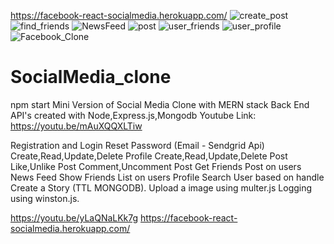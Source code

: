  https://facebook-react-socialmedia.herokuapp.com/
![create_post](https://user-images.githubusercontent.com/50530648/152576892-2a4e8e63-d884-4724-a9fe-67c76462af4e.png)
![find_friends](https://user-images.githubusercontent.com/50530648/152576683-d7481399-8b8a-4f19-b22e-67a9aec049e9.png)
![NewsFeed](https://user-images.githubusercontent.com/50530648/152576611-ecf8a5fd-9a91-4ad4-9542-5b50b57529ea.png)
![post](https://user-images.githubusercontent.com/50530648/152576496-1ed36113-d07f-479b-a71d-7f23d1810513.png)
![user_friends](https://user-images.githubusercontent.com/50530648/152576448-2ff3d4b0-ebcf-47f8-98bc-550514ed663a.png)
![user_profile](https://user-images.githubusercontent.com/50530648/152576411-98cbd301-f90d-4016-87c9-71fe84cacf7a.png)
![Facebook_Clone](https://user-images.githubusercontent.com/50530648/152576334-40a590d1-5682-47fb-8fe7-3265f0ed14b9.png)
# SocialMedia_clone
npm start
Mini Version of Social Media Clone with MERN stack
Back End API's created with  Node,Express.js,Mongodb
Youtube Link: https://youtu.be/mAuXQQXLTiw

Registration and Login
Reset Password (Email - Sendgrid Api)
Create,Read,Update,Delete Profile
Create,Read,Update,Delete Post
Like,Unlike  Post
Comment,Uncomment Post
Get Friends Post on users News Feed
Show Friends List on users Profile
Search User based on handle
Create a Story (TTL MONGODB).
Upload a image using multer.js
Logging using winston.js.

https://youtu.be/yLaQNaLKk7g
https://facebook-react-socialmedia.herokuapp.com/

